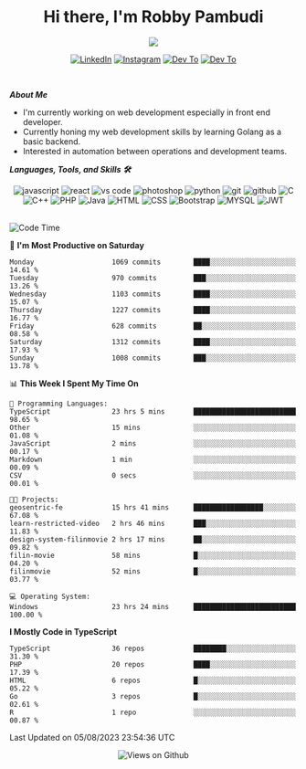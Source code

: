 <div align="center">
   <h1>Hi there, I'm Robby Pambudi </h1>

<img src="https://pronoun.cyou/x/y?subject=He&object=Him&height=20"> 
</div>

<p align='center'>
   <a href="https://www.linkedin.com/in/robbypambudi" target="_blank"><img src="https://img.shields.io/badge/LinkedIn-0077B5?style=for-the-badge&logo=linkedin&logoColor=white" alt="LinkedIn"></a>
   <a href="https://www.instagram.com/robbypambudi" target="_blank"><img src="https://img.shields.io/badge/Instagram-E4405F?style=for-the-badge&logo=instagram&logoColor=white" alt="Instagram"></a>
   <a href="https://dev.to/robbypambudi" target="_blank"><img src="https://img.shields.io/badge/dev.to-0A0A0A?style=for-the-badge&logo=dev.to&logoColor=white" alt="Dev To"></a>
   <a href="https://www.facebook.com/robbyulungpambudi" target="_blank"><img src="https://img.shields.io/badge/Facebook-1877F2?style=for-the-badge&logo=facebook&logoColor=white" alt="Dev To"></a>

</p> <p>
<br>
   
***About Me***
   
- I'm currently working on web development especially in front end developer.
- Currently honing my web development skills by learning Golang as a basic backend.
- Interested in automation between operations and development teams.
 
   
***Languages, Tools, and Skills 🛠***

   <div align="center">
   <img src="https://img.shields.io/badge/JavaScript-F7DF1E?style=for-the-badge&logo=javascript&logoColor=black" alt="javascript" />
      <img src="https://img.shields.io/badge/React-61DAFB?style=for-the-badge&logo=react&logoColor=black" alt="react" />
      <img src="https://img.shields.io/badge/vs%20code-007ACC?style=for-the-badge&logo=visual%20studio%20code&logoColor=white" alt="vs code" />
      <img src="https://img.shields.io/badge/adobe%20photoshop-31A8FF?style=for-the-badge&logo=adobe%20photoshop&logoColor=white" alt="photoshop" />
      <img src="https://img.shields.io/badge/python-3776AB?style=for-the-badge&logo=python&logoColor=white" alt="python" />
      <img src="https://img.shields.io/badge/Git-F05032?style=for-the-badge&logo=git&logoColor=white" alt="git" />
      <img src="https://img.shields.io/badge/GitHub-100000?style=for-the-badge&logo=github&logoColor=white" alt="github" />
      <img src="https://img.shields.io/badge/c-%2300599C.svg?style=for-the-badge&logo=c&logoColor=white" alt="C" />
      <img src="https://img.shields.io/badge/c++-%2300599C.svg?style=for-the-badge&logo=c%2B%2B&logoColor=white" alt="C++" />   
      <img src="https://img.shields.io/badge/PHP-777BB4?style=for-the-badge&logo=php&logoColor=white" alt="PHP" />
      <img src="https://img.shields.io/badge/Java-ED8B00?style=for-the-badge&logo=java&logoColor=white" alt="Java"/>
      <img src="https://img.shields.io/badge/HTML5-E34F26?style=for-the-badge&logo=html5&logoColor=white" alt="HTML" />
      <img src="https://img.shields.io/badge/CSS-239120?&style=for-the-badge&logo=css3&logoColor=white" alt ="CSS" />
      <img src="https://img.shields.io/badge/Bootstrap-563D7C?style=for-the-badge&logo=bootstrap&logoColor=white" alt="Bootstrap" />
      <img src="https://img.shields.io/badge/MySQL-00000F?style=for-the-badge&logo=mysql&logoColor=white" alt="MYSQL" />
      <img src="https://img.shields.io/badge/json%20web%20tokens-323330?style=for-the-badge&logo=json-web-tokens&logoColor=pink" alt="JWT" />
      
   </div><br>
   
<!--START_SECTION:waka-->
![Code Time](http://img.shields.io/badge/Code%20Time-949%20hrs%2031%20mins-blue)

📅 **I'm Most Productive on Saturday** 

```text
Monday                   1069 commits        ████░░░░░░░░░░░░░░░░░░░░░   14.61 % 
Tuesday                  970 commits         ███░░░░░░░░░░░░░░░░░░░░░░   13.26 % 
Wednesday                1103 commits        ████░░░░░░░░░░░░░░░░░░░░░   15.07 % 
Thursday                 1227 commits        ████░░░░░░░░░░░░░░░░░░░░░   16.77 % 
Friday                   628 commits         ██░░░░░░░░░░░░░░░░░░░░░░░   08.58 % 
Saturday                 1312 commits        ████░░░░░░░░░░░░░░░░░░░░░   17.93 % 
Sunday                   1008 commits        ███░░░░░░░░░░░░░░░░░░░░░░   13.78 % 
```


📊 **This Week I Spent My Time On** 

```text
💬 Programming Languages: 
TypeScript               23 hrs 5 mins       █████████████████████████   98.65 % 
Other                    15 mins             ░░░░░░░░░░░░░░░░░░░░░░░░░   01.08 % 
JavaScript               2 mins              ░░░░░░░░░░░░░░░░░░░░░░░░░   00.17 % 
Markdown                 1 min               ░░░░░░░░░░░░░░░░░░░░░░░░░   00.09 % 
CSV                      0 secs              ░░░░░░░░░░░░░░░░░░░░░░░░░   00.01 % 

🐱‍💻 Projects: 
geosentric-fe            15 hrs 41 mins      █████████████████░░░░░░░░   67.08 % 
learn-restricted-video   2 hrs 46 mins       ███░░░░░░░░░░░░░░░░░░░░░░   11.83 % 
design-system-filinmovie 2 hrs 17 mins       ██░░░░░░░░░░░░░░░░░░░░░░░   09.82 % 
filin-movie              58 mins             █░░░░░░░░░░░░░░░░░░░░░░░░   04.20 % 
filinmovie               52 mins             █░░░░░░░░░░░░░░░░░░░░░░░░   03.77 % 

💻 Operating System: 
Windows                  23 hrs 24 mins      █████████████████████████   100.00 % 
```

**I Mostly Code in TypeScript** 

```text
TypeScript               36 repos            ████████░░░░░░░░░░░░░░░░░   31.30 % 
PHP                      20 repos            ████░░░░░░░░░░░░░░░░░░░░░   17.39 % 
HTML                     6 repos             █░░░░░░░░░░░░░░░░░░░░░░░░   05.22 % 
Go                       3 repos             █░░░░░░░░░░░░░░░░░░░░░░░░   02.61 % 
R                        1 repo              ░░░░░░░░░░░░░░░░░░░░░░░░░   00.87 % 
```




 Last Updated on 05/08/2023 23:54:36 UTC
<!--END_SECTION:waka-->

<div align="center">
<img src="https://komarev.com/ghpvc/?username=robbypambudi&color=green" alt="Views on Github" />
</div>

